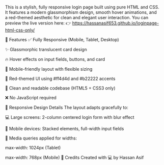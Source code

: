 This is a stylish, fully responsive login page built using pure HTML and CSS. It features a modern glassmorphism design, smooth hover animations, and a red-themed aesthetic for clean and elegant user interaction.
You can preview the live version here:
👉 https://hassanasif653.github.io/loginpage-html-css-only/

🌟 Features
✅ Fully Responsive (Mobile, Tablet, Desktop)

✨ Glassmorphic translucent card design

🔥 Hover effects on input fields, buttons, and card

📱 Mobile-friendly layout with flexible sizing

🎨 Red-themed UI using #ff4d4d and #b22222 accents

🎯 Clean and readable codebase (HTML5 + CSS3 only)

❌ No JavaScript required

📱 Responsive Design Details
The layout adapts gracefully to:

💻 Large screens: 2-column centered login form with blur effect

📱 Mobile devices: Stacked elements, full-width input fields

🧾 Media queries applied for widths:

max-width: 1024px (Tablet)

max-width: 768px (Mobile)
🙌 Credits
Created with 💻 by Hassan Asif
